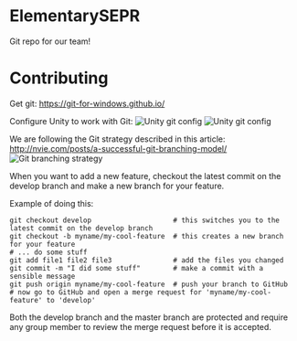 # ElementarySEPR
Git repo for our team!

# Contributing
Get git: https://git-for-windows.github.io/

Configure Unity to work with Git:
![Unity git config](https://dl.dropboxusercontent.com/u/80523064/unity_git_config1.PNG)
![Unity git config](https://dl.dropboxusercontent.com/u/80523064/unity_git_config2.PNG)

We are following the Git strategy described in this article: http://nvie.com/posts/a-successful-git-branching-model/
![Git branching strategy](http://nvie.com/img/git-model@2x.png)

When you want to add a new feature, checkout the latest commit on the develop branch and make a new branch for your feature.

Example of doing this:

    git checkout develop                    # this switches you to the latest commit on the develop branch
    git checkout -b myname/my-cool-feature  # this creates a new branch for your feature
    # ... do some stuff
    git add file1 file2 file3               # add the files you changed
    git commit -m "I did some stuff"        # make a commit with a sensible message
    git push origin myname/my-cool-feature  # push your branch to GitHub
    # now go to GitHub and open a merge request for 'myname/my-cool-feature' to 'develop'
    
Both the develop branch and the master branch are protected and require any group member to review the merge request before it is accepted.
